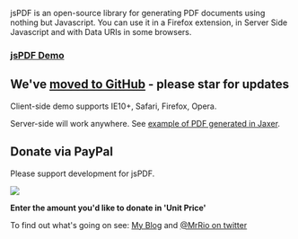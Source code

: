 jsPDF is an open-source library for generating PDF documents using nothing but Javascript. You can use it in a Firefox extension, in Server Side Javascript and with Data URIs in some browsers.

### [jsPDF Demo](http://snapshotmedia.co.uk/blog/jspdf) ###

## We've [moved to GitHub](https://github.com/MrRio/jsPDF) - please star for updates ##

Client-side demo supports IE10+, Safari, Firefox, Opera.

Server-side will work anywhere. See [example of PDF generated in Jaxer](http://code.google.com/p/jspdf/source/browse/trunk/examples/jaxer.htm).

## Donate via PayPal ##

Please support development for jsPDF.

[![](https://www.paypal.com/en_US/i/btn/x-click-but21.gif)](https://www.paypal.com/cgi-bin/webscr?cmd=_xclick&business=rio%40x5g%2ecom&item_name=jsPDF&buyer_credit_promo_code=&buyer_credit_product_category=&buyer_credit_shipping_method=&buyer_credit_user_address_change=&no_shipping=0&no_note=1&tax=0&currency_code=USD&lc=GB&bn=PP%2dDonationsBF&charset=UTF%2d8)

**Enter the amount you'd like to donate in 'Unit Price'**

To find out what's going on see:
[My Blog](http://jameshall.tumblr.com) and [@MrRio on twitter](http://twitter.com/MrRio)